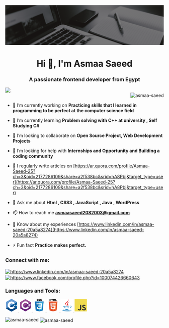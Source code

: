 



<img  src="https://raw.githubusercontent.com/chithjyot732/chithjyot732/main/abc.png">

<h1 color="red"  align="center">Hi 👋, I'm Asmaa Saeed</h1>
<h3 color="blue" align="center">A passionate frontend developer from Egypt</h3>


<img align="right" width="550"  src = "https://camo.githubusercontent.com/374987f773148e46b1851b9e3bc4bf71b182562dd002620ef3e4263cb3997130/68747470733a2f2f6d69726f2e6d656469756d2e636f6d2f6d61782f3837352f312a7164415731546a434e353768316c6275757a766368672e676966">


<p align="right" > <img src="https://komarev.com/ghpvc/?username=asmaa-saeed&label=Profile%20views&color=0e75b6&style=flat" alt="asmaa-saeed" /> </p>

- 🔭 I’m currently working on **Practicing skills that I learned in programming to be perfect at the computer science field**

- 🌱 I’m currently learning **Problem solving with C++ at university , Self Studying C#**

- 👯 I’m looking to collaborate on **Open Source Project, Web Development Projects**

- 🤝 I’m looking for help with **Internships and Opportunity and Building a coding community**

- 📝 I regularly write articles on [https://ar.quora.com/profile/Asmaa-Saeed-25?ch=3&oid=2177286109&share=a2f538bc&srid=hA8Pbj&target_type=user](https://ar.quora.com/profile/Asmaa-Saeed-25?ch=3&oid=2177286109&share=a2f538bc&srid=hA8Pbj&target_type=user)

- 💬 Ask me about **Html , CSS3 , JavaScript , Java , WordPress**

- 📫 How to reach me **asmaasaeed2082003@gmail.com**

- 📄 Know about my experiences [https://www.linkedin.com/in/asmaa-saeed-20a5a8274](https://www.linkedin.com/in/asmaa-saeed-20a5a8274)

- ⚡ Fun fact **Practice makes perfect.**

<h3 align="left">Connect with me:</h3>
<p align="left">
<a href="https://linkedin.com/in/https://www.linkedin.com/in/asmaa-saeed-20a5a8274" target="blank"><img align="center" src="https://raw.githubusercontent.com/rahuldkjain/github-profile-readme-generator/master/src/images/icons/Social/linked-in-alt.svg" alt="https://www.linkedin.com/in/asmaa-saeed-20a5a8274" height="30" width="40" /></a>
<a href="https://fb.com/https://www.facebook.com/profile.php?id=100074426660643" target="blank"><img align="center" src="https://raw.githubusercontent.com/rahuldkjain/github-profile-readme-generator/master/src/images/icons/Social/facebook.svg" alt="https://www.facebook.com/profile.php?id=100074426660643" height="30" width="40" /></a>
</p>

<h3 align="left">Languages and Tools:</h3>
<p align="left"> <a href="https://www.w3schools.com/cpp/" target="_blank" rel="noreferrer"> <img src="https://raw.githubusercontent.com/devicons/devicon/master/icons/cplusplus/cplusplus-original.svg" alt="cplusplus" width="40" height="40"/> </a> <a href="https://www.w3schools.com/cs/" target="_blank" rel="noreferrer"> <img src="https://raw.githubusercontent.com/devicons/devicon/master/icons/csharp/csharp-original.svg" alt="csharp" width="40" height="40"/> </a> <a href="https://www.w3schools.com/css/" target="_blank" rel="noreferrer"> <img src="https://raw.githubusercontent.com/devicons/devicon/master/icons/css3/css3-original-wordmark.svg" alt="css3" width="40" height="40"/> </a> <a href="https://www.w3.org/html/" target="_blank" rel="noreferrer"> <img src="https://raw.githubusercontent.com/devicons/devicon/master/icons/html5/html5-original-wordmark.svg" alt="html5" width="40" height="40"/> </a> <a href="https://www.java.com" target="_blank" rel="noreferrer"> <img src="https://raw.githubusercontent.com/devicons/devicon/master/icons/java/java-original.svg" alt="java" width="40" height="40"/> </a> <a href="https://developer.mozilla.org/en-US/docs/Web/JavaScript" target="_blank" rel="noreferrer"> <img src="https://raw.githubusercontent.com/devicons/devicon/master/icons/javascript/javascript-original.svg" alt="javascript" width="40" height="40"/> </a> </p>

<p><img align="left" src="https://github-readme-stats.vercel.app/api/top-langs?username=asmaa-saeed&show_icons=true&locale=en&layout=compact" alt="asmaa-saeed" /></p>

<p>&nbsp;<img align="center" src="https://github-readme-stats.vercel.app/api?username=asmaa-saeed&show_icons=true&locale=en" alt="asmaa-saeed" /></p>

